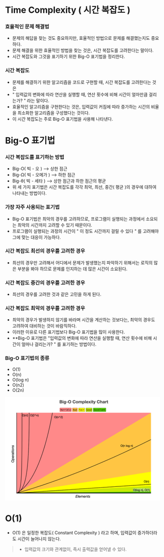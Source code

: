 # Time Complexity ( 시간 복잡도 )
### 효율적인 문제 해결법
- 문제의 해답을 찾는 것도 중요하지만, 효율적인 방법으로 문제를 해결했는지도 중요하다.<br>
- 문제 해결을 위한 효율적인 방법을 찾는 것은, 시간 복잡도를 고려한다는 말이다.
- 시간 복잡도와 그것을 표기하기 위한 Big-O 표기법을 정리한다.

### 시간 복잡도
- 문제를 해결하기 위한 알고리즘을 코드로 구현할 때, 시간 복잡도를 고려한다는 것은 <br>
- " 입력값의 변화에 따라 연산을 실행할 때, 연산 횟수에 비해 시간이 얼마만큼 걸리는가? " 라는 말이다. <br>
- 효율적인 알고리즘을 구현한다는 것은, 입력값이 커짐에 따라 증가하는 시간의 비율을 최소화한 알고리즘을 구성했다는 것이다.
- 이 시간 복잡도는 주로 Big-O 표기법을 사용해 나타낸다.

# Big-O 표기법
### 시간 복잡도를 표기하는 방법
- Big-O( 빅 - 오 )  --> 상한 점근
- Big-Ω( 빅 - 오메가 )  --> 하한 점근
- Big-θ( 빅 - 세타 )  --> 상한 점근과 하한 점근의 평균
- 위 세 가지 표기법은 시간 복잡도를 각각 최악, 최선, 중간( 평균 )의 경우에 대하여 나타내는 방법이다.

### 가장 자주 사용되는 표기법
- Big-O 표기법은 최악의 경우를 고려하므로, 프로그램이 실행되는 과정에서 소요되는 최악의 시간까지 고려할 수 있기 때문이다.
- 프로그램이 실행되는 과정의 시간이 " 이 정도 시간까지 걸릴 수 있다 " 를 고려해야 그에 맞는 대응이 가능하다.

### 시간 복잡도 최선의 경우를 고려한 경우
- 최선의 경우만 고려해서 어디에서 문제가 발생했는지 파악하기 위해서는 로직의 많은 부분을 봐야 하므로 문제를 인지하는 데 많은 시간이 소요된다.

### 시간 복잡도 중간의 경우를 고려한 경우
- 최선의 경우를 고려한 것과 같은 고민을 하게 된다.

### 시간 복잡도 최악의 경우를 고려한 경우
- 최악의 경우가 발생하지 않기를 바라며 시간을 계산하는 것보다는, 최악의 경우도 고려하여 대비하는 것이 바람직하다.
- 이러한 이유로 다른 표기법보다 Big-O 표기법을 많이 사용한다.
- **Big-O 표기법은 "입력값의 변화에 따라 연산을 실행할 때, 연산 횟수에 비해 시간이 얼마나 걸리는가? " 를 표기하는 방법이다.

### Big-O 표기법의 종류
- O(1)
- O(n)
- O(log n)
- O(n2)
- O(2n)

![](https://github.com/Raccoon97/Algorithms/blob/main/%EC%8B%9C%EA%B0%84%EB%B3%B5%EC%9E%A1%EB%8F%84/Img/Big-O-Complexity-Chart.png)

# O(1)
- O(1) 은 일정한 복잡도( Constant Complexity ) 라고 하며, 입력값이 증가하더라도 시간이 늘어나지 않는다.
>- 입력값의 크기와 관계없이, 즉시 출력값을 얻어낼 수 있다. 
